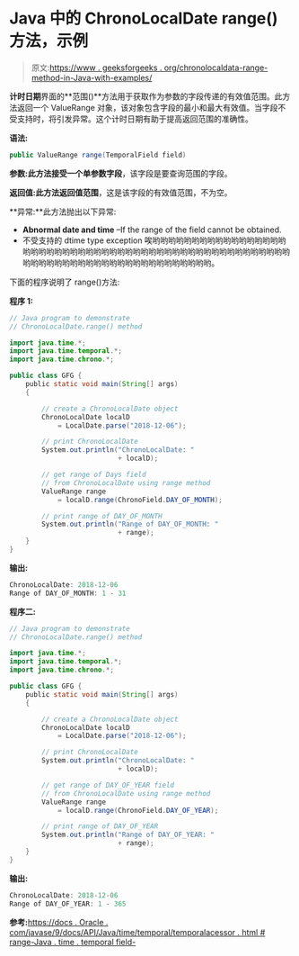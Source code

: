 # Java 中的 ChronoLocalDate range()方法，示例

> 原文:[https://www . geeksforgeeks . org/chronolocaldata-range-method-in-Java-with-examples/](https://www.geeksforgeeks.org/chronolocaldate-range-method-in-java-with-examples/)

**计时日期**界面的**范围()**方法用于获取作为参数的字段传递的有效值范围。此方法返回一个 ValueRange 对象，该对象包含字段的最小和最大有效值。当字段不受支持时，将引发异常。这个计时日期有助于提高返回范围的准确性。

**语法:**

```java
public ValueRange range(TemporalField field)

```

**参数:**此方法接受一个单参数**字段**，该字段是要查询范围的字段。

**返回值:**此方法返回**值范围**，这是该字段的有效值范围，不为空。

**异常:**此方法抛出以下异常:

*   **Abnormal date and time** –If the range of the field cannot be obtained.
*   不受支持的 dtime type exception 唉哟哟哟哟哟哟哟哟哟哟哟哟哟哟哟哟哟哟哟哟哟哟哟哟哟哟哟哟哟哟哟哟哟哟哟哟哟哟哟哟哟哟哟哟哟哟哟哟哟哟哟哟哟哟哟哟哟哟哟哟哟哟哟哟哟哟哟哟哟哟哟哟哟哟哟。

下面的程序说明了 range()方法:

**程序 1:**

```java
// Java program to demonstrate
// ChronoLocalDate.range() method

import java.time.*;
import java.time.temporal.*;
import java.time.chrono.*;

public class GFG {
    public static void main(String[] args)
    {

        // create a ChronoLocalDate object
        ChronoLocalDate localD
            = LocalDate.parse("2018-12-06");

        // print ChronoLocalDate
        System.out.println("ChronoLocalDate: "
                           + localD);

        // get range of Days field
        // from ChronoLocalDate using range method
        ValueRange range
            = localD.range(ChronoField.DAY_OF_MONTH);

        // print range of DAY_OF_MONTH
        System.out.println("Range of DAY_OF_MONTH: "
                           + range);
    }
}
```

**输出:**

```java
ChronoLocalDate: 2018-12-06
Range of DAY_OF_MONTH: 1 - 31

```

**程序二:**

```java
// Java program to demonstrate
// ChronoLocalDate.range() method

import java.time.*;
import java.time.temporal.*;
import java.time.chrono.*;

public class GFG {
    public static void main(String[] args)
    {

        // create a ChronoLocalDate object
        ChronoLocalDate localD
            = LocalDate.parse("2018-12-06");

        // print ChronoLocalDate
        System.out.println("ChronoLocalDate: "
                           + localD);

        // get range of DAY_OF_YEAR field
        // from ChronoLocalDate using range method
        ValueRange range
            = localD.range(ChronoField.DAY_OF_YEAR);

        // print range of DAY_OF_YEAR
        System.out.println("Range of DAY_OF_YEAR: "
                           + range);
    }
}
```

**输出:**

```java
ChronoLocalDate: 2018-12-06
Range of DAY_OF_YEAR: 1 - 365

```

**参考:**[https://docs . Oracle . com/javase/9/docs/API/Java/time/temporal/temporalacessor . html # range-Java . time . temporal field-](https://docs.oracle.com/javase/9/docs/api/java/time/temporal/TemporalAccessor.html#range-java.time.temporal.TemporalField-)